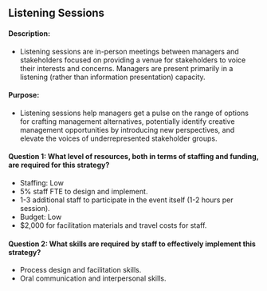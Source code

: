 ## Listening Sessions
#### Description: 
- Listening sessions are in-person meetings between managers and stakeholders focused on providing a venue for stakeholders to voice their interests and concerns. Managers are present primarily in a listening (rather than information presentation) capacity.

#### Purpose:
-   Listening sessions help managers get a pulse on the range of options for crafting management alternatives, potentially identify creative management opportunities by introducing new perspectives, and elevate the voices of underrepresented stakeholder groups.

#### Question 1: What level of resources, both in terms of staffing and funding, are required for this strategy?
-	Staffing: Low
  -	 5% staff FTE to design and implement.
  -  1-3 additional staff to participate in the event itself (1-2 hours per session).
-	Budget: Low
  -  $2,000 for facilitation materials and travel costs for staff.


#### Question 2: What skills are required by staff to effectively implement this strategy?
-	Process design and facilitation skills. 
-	Oral communication and interpersonal skills.


